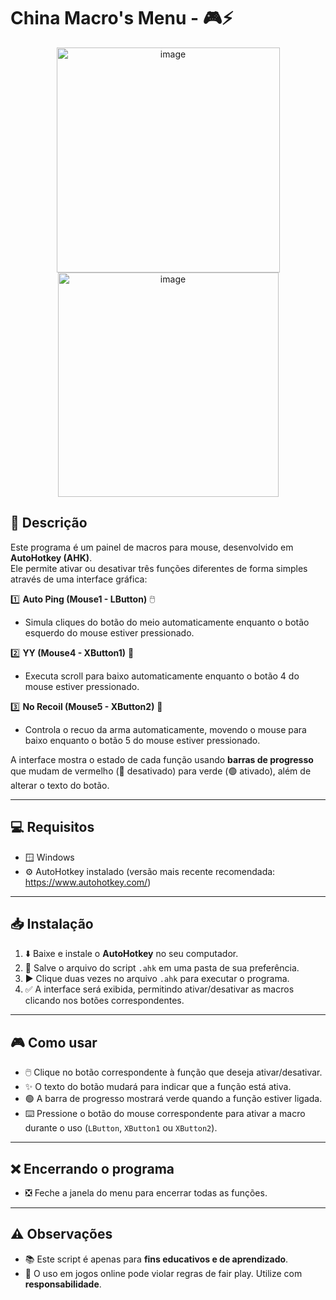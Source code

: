 # China Macro's Menu - 🎮⚡
<p align="center">
   <img width="357" height="360" alt="image" src="https://github.com/user-attachments/assets/823f02d8-52ed-407a-af63-e88b0d7c470f" />
   <img width="353" height="359" alt="image" src="https://github.com/user-attachments/assets/cd3061a8-a2ef-4fe8-b95b-8de90fbf1756" />
</p>

## 📌 Descrição
Este programa é um painel de macros para mouse, desenvolvido em **AutoHotkey (AHK)**.  
Ele permite ativar ou desativar três funções diferentes de forma simples através de uma interface gráfica:

1️⃣ **Auto Ping (Mouse1 - LButton)** 🖱️  
   - Simula cliques do botão do meio automaticamente enquanto o botão esquerdo do mouse estiver pressionado.
   
2️⃣ **YY (Mouse4 - XButton1)** 🔄  
   - Executa scroll para baixo automaticamente enquanto o botão 4 do mouse estiver pressionado.
   
3️⃣ **No Recoil (Mouse5 - XButton2)** 🎯  
   - Controla o recuo da arma automaticamente, movendo o mouse para baixo enquanto o botão 5 do mouse estiver pressionado.

A interface mostra o estado de cada função usando **barras de progresso** que mudam de vermelho (🔴 desativado) para verde (🟢 ativado), além de alterar o texto do botão.

---

## 💻 Requisitos
- 🪟 Windows  
- ⚙️ AutoHotkey instalado (versão mais recente recomendada: https://www.autohotkey.com/)  

---

## 📥 Instalação
1. ⬇️ Baixe e instale o **AutoHotkey** no seu computador.  
2. 📂 Salve o arquivo do script `.ahk` em uma pasta de sua preferência.  
3. ▶️ Clique duas vezes no arquivo `.ahk` para executar o programa.  
4. ✅ A interface será exibida, permitindo ativar/desativar as macros clicando nos botões correspondentes.  

---

## 🎮 Como usar
- 🖱️ Clique no botão correspondente à função que deseja ativar/desativar.  
- ✨ O texto do botão mudará para indicar que a função está ativa.  
- 🟢 A barra de progresso mostrará verde quando a função estiver ligada.  
- ⌨️ Pressione o botão do mouse correspondente para ativar a macro durante o uso (`LButton`, `XButton1` ou `XButton2`).  

---

## ❌ Encerrando o programa
- ❎ Feche a janela do menu para encerrar todas as funções.  

---

## ⚠️ Observações
- 📚 Este script é apenas para **fins educativos e de aprendizado**.  
- 🚫 O uso em jogos online pode violar regras de fair play. Utilize com **responsabilidade**.  
